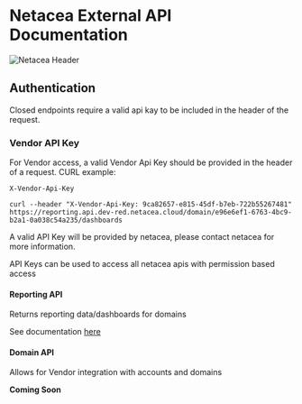 # Netacea External API Documentation

![Netacea Header](https://assets.ntcacdn.net/header.jpg)

## Authentication

Closed endpoints require a valid api kay to be included in the header of the request.

### Vendor API Key

For Vendor access, a valid Vendor Api Key should be provided in the header of a request. CURL example:

```
X-Vendor-Api-Key
```

```
curl --header "X-Vendor-Api-Key: 9ca82657-e815-45df-b7eb-722b55267481" https://reporting.api.dev-red.netacea.cloud/domain/e96e6ef1-6763-4bc9-b2a1-0a038c54a235/dashboards
```

A valid API Key will be provided by netacea, please contact netacea for more information.

API Keys can be used to access all netacea apis with permission based access

#### Reporting API

Returns reporting data/dashboards for domains

See documentation [here](reporting/reporting-api.md)

#### Domain API

Allows for Vendor integration with accounts and domains

**Coming Soon**